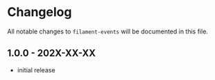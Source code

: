 # Changelog

All notable changes to `filament-events` will be documented in this file.

## 1.0.0 - 202X-XX-XX

- initial release
